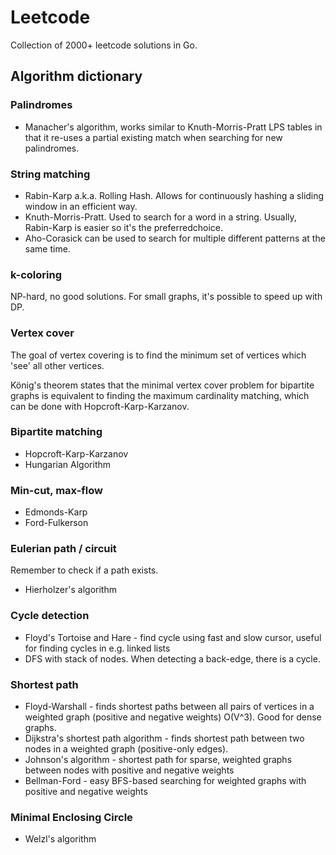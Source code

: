# Leetcode

Collection of 2000+ leetcode solutions in Go.

## Algorithm dictionary

### Palindromes

* Manacher's algorithm, works similar to Knuth-Morris-Pratt LPS tables in that
  it re-uses a partial existing match when searching for new palindromes.

### String matching

* Rabin-Karp a.k.a. Rolling Hash. Allows for continuously hashing a sliding 
  window in an efficient way.
* Knuth-Morris-Pratt. Used to search for a word in a string. Usually,
  Rabin-Karp is easier so it's the preferredchoice.
* Aho-Corasick can be used to search for multiple different patterns at the same
  time.

### k-coloring

NP-hard, no good solutions. For small graphs, it's possible to speed up with DP.

### Vertex cover

The goal of vertex covering is to find the minimum set of vertices which 'see'
all other vertices.

König's theorem states that the minimal vertex cover problem for bipartite
graphs is equivalent to finding the maximum cardinality matching, which can be
done with Hopcroft-Karp-Karzanov.

### Bipartite matching

* Hopcroft-Karp-Karzanov
* Hungarian Algorithm

### Min-cut, max-flow

* Edmonds-Karp
* Ford-Fulkerson

### Eulerian path / circuit

Remember to check if a path exists.

* Hierholzer's algorithm

### Cycle detection

* Floyd's Tortoise and Hare - find cycle using fast and slow cursor, useful for
  finding cycles in e.g. linked lists
* DFS with stack of nodes. When detecting a back-edge, there is a cycle.

### Shortest path

* Floyd-Warshall - finds shortest paths between all pairs of vertices in a
  weighted graph (positive and negative weights) O(V^3). Good for dense graphs.
* Dijkstra's shortest path algorithm - finds shortest path between two nodes in
  a weighted graph (positive-only edges).
* Johnson's algorithm - shortest path for sparse, weighted graphs between nodes
  with positive and negative weights
* Bellman-Ford - easy BFS-based searching for weighted graphs with positive and
  negative weights

### Minimal Enclosing Circle

* Welzl's algorithm
